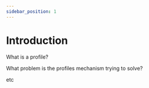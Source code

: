 ```yaml
---
sidebar_position: 1
---
```


# Introduction

What is a profile?

What problem is the profiles mechanism trying to solve?

etc

